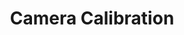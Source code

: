 ---
title: Camera Calibration
summary: Tsai’s Method for Camera Calibration using QR decomposition to get camera intrinsics

# tags:
#   - Deep Learning
# date: '2016-04-27T00:00:00Z'

# Optional external URL for project (replaces project detail page).
external_link: 'https://github.com/mayankysharma/Camera-Calibration'

image:
  caption: INR
  focal_point: Smart

links:
  - icon: github
    icon_pack: fab
    name: 
    url: https://github.com/mayankysharma/Camera-Calibration
url_code: ''
url_pdf: ''
url_slides: ''
url_video: ''
---